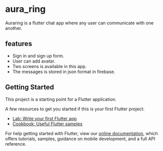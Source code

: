 # aura_ring

Auraring is a flutter chat app where any user can communicate with one another.

## features

- Sign in and sign up form.
- User can add avatar.
- Two screens is available in this app.
- The messages is stored in json format in firebase.

## Getting Started

This project is a starting point for a Flutter application.

A few resources to get you started if this is your first Flutter project:

- [Lab: Write your first Flutter app](https://flutter.dev/docs/get-started/codelab)
- [Cookbook: Useful Flutter samples](https://flutter.dev/docs/cookbook)

For help getting started with Flutter, view our
[online documentation](https://flutter.dev/docs), which offers tutorials,
samples, guidance on mobile development, and a full API reference.

